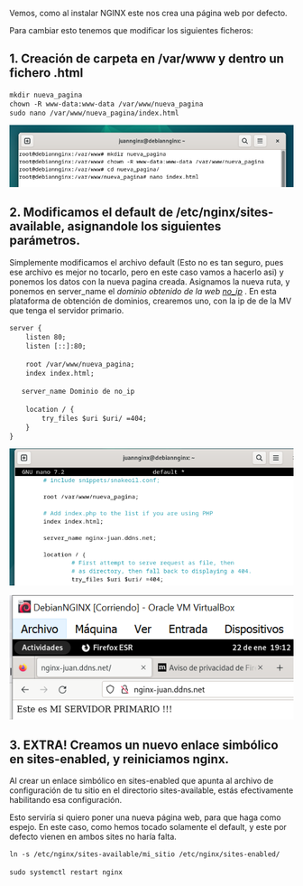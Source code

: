 Vemos, como al instalar NGINX este nos crea una página web por defecto.

Para cambiar esto tenemos que modificar los siguientes ficheros:

## 1. Creación de carpeta en /var/www y dentro un fichero .html
   
```
mkdir nueva_pagina
chown -R www-data:www-data /var/www/nueva_pagina
sudo nano /var/www/nueva_pagina/index.html

```

![7](/Imagenes/7.PNG)

## 2. Modificamos el default de /etc/nginx/sites-available, asignandole los siguientes parámetros.

Simplemente modificamos el archivo default (Esto no es tan seguro, pues ese archivo es mejor no tocarlo, pero en este caso vamos a hacerlo asi) y ponemos los datos con la nueva pagina creada. Asignamos la nueva ruta, y ponemos en server_name el *dominio obtenido de la web [no_ip](https://www.noip.com/es-MX)* . En esta plataforma de obtención de dominios, crearemos uno, con la ip de de la MV que tenga el servidor primario.

```
server {
    listen 80;
    listen [::]:80;

    root /var/www/nueva_pagina;
    index index.html;

   server_name Dominio de no_ip

    location / {
        try_files $uri $uri/ =404;
    }
}

```

![11](/Imagenes/11.PNG)

![12](/Imagenes/12.PNG)


## 3. EXTRA! Creamos un nuevo enlace simbólico en sites-enabled, y reiniciamos nginx.

Al crear un enlace simbólico en sites-enabled que apunta al archivo de configuración de tu sitio en el directorio sites-available, estás efectivamente habilitando esa configuración.

Esto serviría si quiero poner una nueva página web, para que haga como espejo. En este caso, como hemos tocado solamente el default, y este por defecto vienen en ambos sites no haría falta.


```
ln -s /etc/nginx/sites-available/mi_sitio /etc/nginx/sites-enabled/

sudo systemctl restart nginx
```







   

